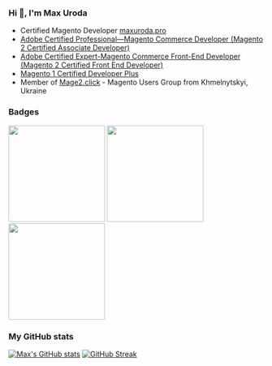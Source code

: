 ### Hi 👋, I'm Max Uroda

- Certified Magento Developer [maxuroda.pro](https://maxuroda.pro)
- [Adobe Certified Professional—Magento Commerce Developer (Magento 2 Certified Associate Developer)](https://www.credly.com/badges/4eb82b29-334b-432d-9b3d-2482cc025a5b)
- [Adobe Certified Expert-Magento Commerce Front-End Developer (Magento 2 Certified Front End Developer)](https://www.credly.com/badges/d1418cb5-79ff-4497-961f-4b879afd973a)
- [Magento 1 Certified Developer Plus](https://u.magento.com/certification/directory/dev/1122780/)
- Member of  [Mage2.click](https://mage2.click) - Magento Users Group from Khmelnytskyi, Ukraine

### Badges
[<img src="https://images.credly.com/size/220x220/images/48e73336-c91d-477f-a66f-3ad950acb597/Adobe_Certified_Professional_Experience_Cloud_products_Digital_Badge.png" width="190" height="190">](https://www.credly.com/badges/4eb82b29-334b-432d-9b3d-2482cc025a5b)
[<img src="https://images.credly.com/size/220x220/images/a7479d8c-290e-4d98-a2e2-62d95125e7be/Adobe_Certified_Expert_Experience_Cloud_products_Digital_Badge.png" width="190" height="190">](https://www.credly.com/badges/d1418cb5-79ff-4497-961f-4b879afd973a)
[<img src="https://informatics.sourceweb.ag/wp-content/uploads/2018/01/cert_magento_developer_plus.png" width="190" height="190">](https://u.magento.com/certification/directory/dev/1122780/)


### My GitHub stats
[![Max's GitHub stats](https://github-readme-stats.vercel.app/api?username=u-maxx)](https://github.com/anuraghazra/github-readme-stats)
[![GitHub Streak](https://github-readme-streak-stats.herokuapp.com/?user=u-maxx)](https://git.io/streak-stats)


<!--
**u-maxx/u-maxx** is a ✨ _special_ ✨ repository because its `README.md` (this file) appears on your GitHub profile.

Here are some ideas to get you started:

- 🔭 I’m currently working on ...
- 🌱 I’m currently learning ...
- 👯 I’m looking to collaborate on ...
- 🤔 I’m looking for help with ...
- 💬 Ask me about ...
- 📫 How to reach me: ...
- 😄 Pronouns: ...
- ⚡ Fun fact: ...
-->
